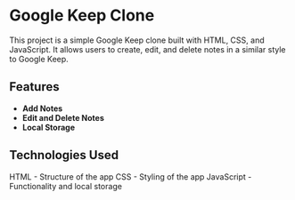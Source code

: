 # Google Keep Clone
This project is a simple Google Keep clone built with HTML, CSS, and JavaScript. It allows users to create, edit, and delete notes in a similar style to Google Keep.

## Features
- **Add Notes**
- **Edit and Delete Notes**
- **Local Storage**
  
## Technologies Used
HTML - Structure of the app
CSS - Styling of the app
JavaScript - Functionality and local storage
